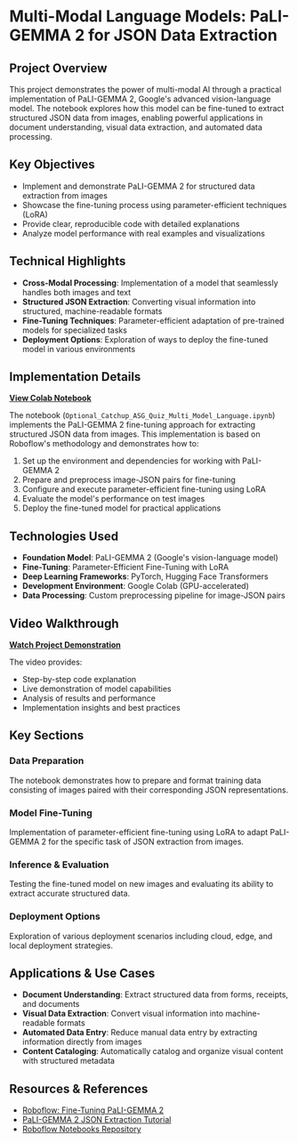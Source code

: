 # Multi-Modal Language Models: PaLI-GEMMA 2 for JSON Data Extraction

## Project Overview

This project demonstrates the power of multi-modal AI through a practical implementation of PaLI-GEMMA 2, Google's advanced vision-language model. The notebook explores how this model can be fine-tuned to extract structured JSON data from images, enabling powerful applications in document understanding, visual data extraction, and automated data processing.

## Key Objectives

- Implement and demonstrate PaLI-GEMMA 2 for structured data extraction from images
- Showcase the fine-tuning process using parameter-efficient techniques (LoRA)
- Provide clear, reproducible code with detailed explanations
- Analyze model performance with real examples and visualizations

## Technical Highlights

- **Cross-Modal Processing**: Implementation of a model that seamlessly handles both images and text
- **Structured JSON Extraction**: Converting visual information into structured, machine-readable formats
- **Fine-Tuning Techniques**: Parameter-efficient adaptation of pre-trained models for specialized tasks
- **Deployment Options**: Exploration of ways to deploy the fine-tuned model in various environments

## Implementation Details

**[View Colab Notebook](https://colab.research.google.com/drive/1q9jOgBmv8Ml3xEwJ63rlmmecm2cLe-zE?usp=sharing)**

The notebook (`Optional_Catchup_ASG_Quiz_Multi_Model_Language.ipynb`) implements the PaLI-GEMMA 2 fine-tuning approach for extracting structured JSON data from images. This implementation is based on Roboflow's methodology and demonstrates how to:

1. Set up the environment and dependencies for working with PaLI-GEMMA 2
2. Prepare and preprocess image-JSON pairs for fine-tuning
3. Configure and execute parameter-efficient fine-tuning using LoRA
4. Evaluate the model's performance on test images
5. Deploy the fine-tuned model for practical applications

## Technologies Used

- **Foundation Model**: PaLI-GEMMA 2 (Google's vision-language model)
- **Fine-Tuning**: Parameter-Efficient Fine-Tuning with LoRA
- **Deep Learning Frameworks**: PyTorch, Hugging Face Transformers
- **Development Environment**: Google Colab (GPU-accelerated)
- **Data Processing**: Custom preprocessing pipeline for image-JSON pairs

## Video Walkthrough

**[Watch Project Demonstration](https://www.youtube.com/watch?v=YOUR_VIDEO_ID)**

The video provides:
- Step-by-step code explanation
- Live demonstration of model capabilities
- Analysis of results and performance
- Implementation insights and best practices

## Key Sections

### Data Preparation
The notebook demonstrates how to prepare and format training data consisting of images paired with their corresponding JSON representations.

### Model Fine-Tuning
Implementation of parameter-efficient fine-tuning using LoRA to adapt PaLI-GEMMA 2 for the specific task of JSON extraction from images.

### Inference & Evaluation
Testing the fine-tuned model on new images and evaluating its ability to extract accurate structured data.

### Deployment Options
Exploration of various deployment scenarios including cloud, edge, and local deployment strategies.

## Applications & Use Cases

- **Document Understanding**: Extract structured data from forms, receipts, and documents
- **Visual Data Extraction**: Convert visual information into machine-readable formats
- **Automated Data Entry**: Reduce manual data entry by extracting information directly from images
- **Content Cataloging**: Automatically catalog and organize visual content with structured metadata

## Resources & References

- [Roboflow: Fine-Tuning PaLI-GEMMA 2](https://blog.roboflow.com/fine-tune-paligemma-2/)
- [PaLI-GEMMA 2 JSON Extraction Tutorial](https://colab.research.google.com/github/roboflow-ai/notebooks/blob/main/notebooks/how-to-finetune-paligemma2-for-json-data-extraction.ipynb)
- [Roboflow Notebooks Repository](https://github.com/roboflow/notebooks)
